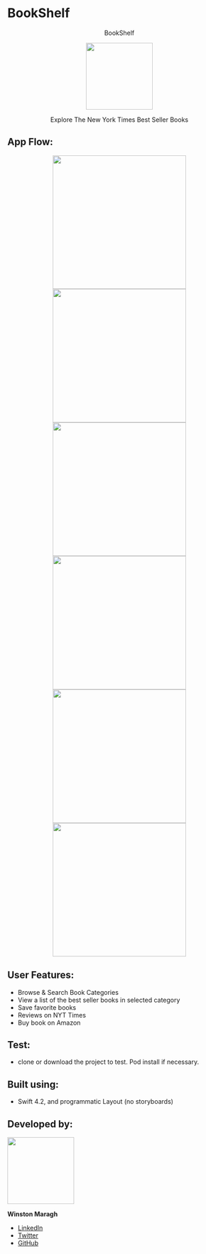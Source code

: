 # BookShelf

<a>
    <p align="center">  BookShelf </p> 
</a>
<p align="center">
    <img        src="https://github.com/wsmaragh/BookShelf/blob/master/BookShelf/Supporting/Assets.xcassets/AppIcon.appiconset/Icon-180.png" width="150" style="max-width:100%;">
</p>

<a>
    <p align="center">  Explore The New York Times Best Seller Books </p> 
</a>

## App Flow:

<p align="center">
    <img src= "https://github.com/wsmaragh/BookShelf/blob/master/BookShelf/Supporting/Gifs/search.gif" width="300">
    <img src= "https://github.com/wsmaragh/BookShelf/blob/master/BookShelf/Supporting/Gifs/toggle.gif" width="300">
    <img src= "https://github.com/wsmaragh/BookShelf/blob/master/BookShelf/Supporting/Gifs/saveFavorite.gif" width="300">
    <img src= "https://github.com/wsmaragh/BookShelf/blob/master/BookShelf/Supporting/Gifs/settings.gif" width="300">
    <img src= "https://github.com/wsmaragh/BookShelf/blob/master/BookShelf/Supporting/Gifs/review.gif" width="300"> 
    <img src= "https://github.com/wsmaragh/BookShelf/blob/master/BookShelf/Supporting/Gifs/amazon.gif" width="300">           
</p>


## User Features:
* Browse & Search Book Categories
* View a list of the best seller books in selected category
* Save favorite books
* Reviews on NYT Times
* Buy book on Amazon

## Test:
* clone or download the project to test. Pod install if necessary.

## Built using:
* Swift 4.2, and programmatic Layout (no storyboards) 

## Developed by:
<img src = "https://i.imgur.com/N3G0BEJ.gif" width=150>

**Winston Maragh**

* [LinkedIn](https://www.linkedin.com/in/wsmaragh/)
* [Twitter](https://twitter.com/winstonmaragh)
* [GitHub](https://github.com/wsmaragh)
